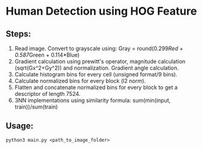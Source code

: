 # Human Detection using HOG Feature

## Steps:
1) Read image. Convert to grayscale using: Gray = round(0.299*Red + 0.587*Green + 0.114*Blue)
2) Gradient calculation using prewitt's operator, magnitude calculation (sqrt(Gx^2+Gy^2)) and normalization. Gradient angle calculation.
3) Calculate histogram bins for every cell (unsigned format/9 bins).
4) Calculate normalized bins for every block (l2 norm).
5) Flatten and concatenate normalized bins for every block to get a descriptor of length 7524.
6) 3NN implementations using similarity formula: sum(min(input, train))/sum(train)

## Usage:
`python3 main.py <path_to_image_folder>`